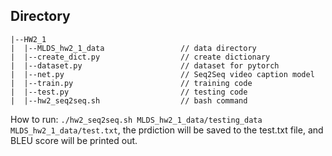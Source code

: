 ## Directory

```
|--HW2_1
|  |--MLDS_hw2_1_data                 // data directory
|  |--create_dict.py                  // create dictionary
|  |--dataset.py                      // dataset for pytorch
|  |--net.py                          // Seq2Seq video caption model
|  |--train.py                        // training code
|  |--test.py                         // testing code
|  |--hw2_seq2seq.sh                  // bash command
```

How to run: `./hw2_seq2seq.sh MLDS_hw2_1_data/testing_data MLDS_hw2_1_data/test.txt`, the prdiction will be saved to the test.txt file, and BLEU score will be printed out.

